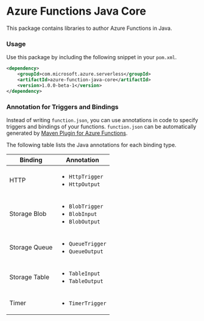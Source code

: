 # Azure Functions Java Core

This package contains libraries to author Azure Functions in Java.

### Usage
Use this package by including the following snippet in your `pom.xml`.

```xml
<dependency>
    <groupId>com.microsoft.azure.serverless</groupId>
    <artifactId>azure-function-java-core</artifactId>
    <version>1.0.0-beta-1</version>
</dependency>
```

### Annotation for Triggers and Bindings
Instead of writing `function.json`, you can use annotations in code to specify triggers and bindings of your functions.
`function.json` can be automatically generated by [Maven Plugin for Azure Functions](https://github.com/Microsoft/azure-maven-plugins/tree/master/azure-functions-maven-plugin). 

The following table lists the Java annotations for each binding type.

Binding | Annotation
---|---
HTTP | <ul><li>`HttpTrigger`</li><li>`HttpOutput`</li></ul>
Storage Blob | <ul><li>`BlobTrigger`</li><li>`BlobInput`</li><li>`BlobOutput`</li></ul>
Storage Queue | <ul><li>`QueueTrigger`</li><li>`QueueOutput`</li></ul>
Storage Table | <ul><li>`TableInput`</li><li>`TableOutput`</li></ul>
Timer | <ul><li>`TimerTrigger`</li></ul>

